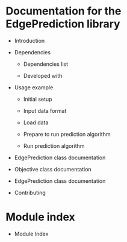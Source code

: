 # Documentation for the EdgePrediction library


* Introduction


* Dependencies


    * Dependencies list


    * Developed with


* Usage example


    * Initial setup


    * Input data format


    * Load data


    * Prepare to run prediction algorithm


    * Run prediction algorithm


* EdgePrediction class documentation


* Objective class documentation


* EdgePrediction class documentation


* Contributing


# Module index


* Module Index
